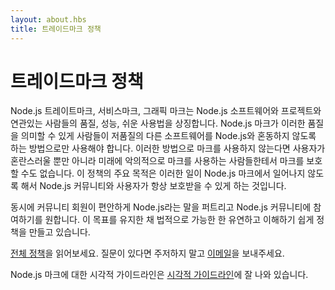```yaml
---
layout: about.hbs
title: 트레이드마크 정책
---
```


# 트레이드마크 정책

Node.js 트레이트마크, 서비스마크, 그래픽 마크는 Node.js 소프트웨어와 프로젝트와 연관있는 사람들의
품질, 성능, 쉬운 사용법을 상징합니다. Node.js 마크가 이러한 품질을 의미할 수 있게 사람들이 저품질의
다른 소프트웨어를 Node.js와 혼동하지 않도록 하는 방법으로만 사용해야 합니다. 이러한 방법으로 마크를
사용하지 않는다면 사용자가 혼란스러울 뿐만 아니라 미래에 악의적으로 마크를 사용하는 사람들한테서 마크를
보호할 수도 없습니다. 이 정책의 주요 목적은 이러한 일이 Node.js 마크에서 일어나지 않도록 해서
Node.js 커뮤니티와 사용자가 항상 보호받을 수 있게 하는 것입니다.

동시에 커뮤니티 회원이 편안하게 Node.js라는 말을 퍼트리고 Node.js 커뮤니티에 참여하기를 원합니다.
이 목표를 유지한 채 법적으로 가능한 한 유연하고 이해하기 쉽게 정책을 만들고 있습니다.

[전체 정책](/static/documents/trademark-policy.pdf)을 읽어보세요.
질문이 있다면 주저하지 말고 [이메일](mailto:trademark@nodejs.org)을 보내주세요.

Node.js 마크에 대한 시각적 가이드라인은
[시각적 가이드라인](/static/documents/foundation-visual-guidelines.pdf)에 잘 나와 있습니다.
